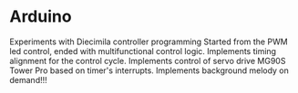 # Arduino
Experiments with Diecimila controller programming
Started from the PWM led control, ended with multifunctional control logic.
Implements timing alignment for the control cycle.
Implements control of servo drive MG90S Tower Pro based on timer's interrupts.
Implements background melody on demand!!!
